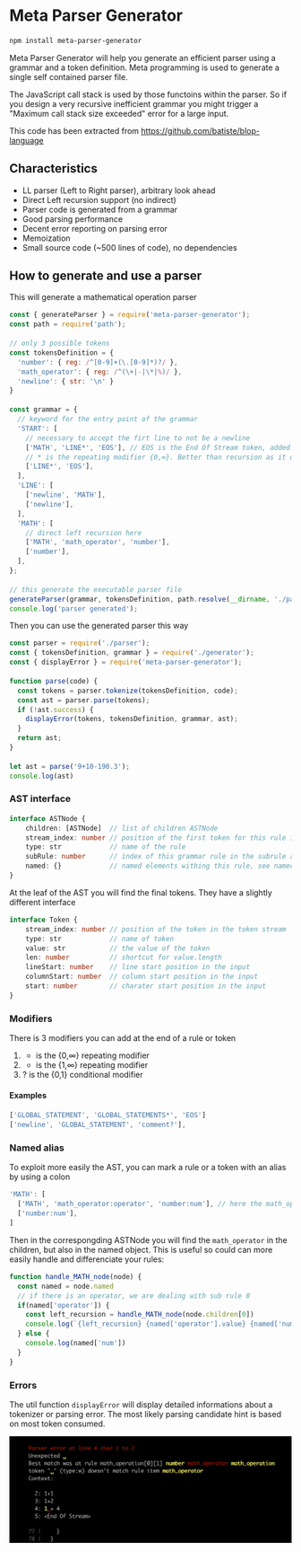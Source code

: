 # Meta Parser Generator

```bash
npm install meta-parser-generator
```

Meta Parser Generator will help you generate an efficient parser using a grammar and a token definition.
Meta programming is used to generate a single self contained parser file.

The JavaScript call stack is used by those functoins within the parser. So if you design a very recursive inefficient grammar you might trigger a "Maximum call stack size exceeded" error for a large input.

This code has been extracted from https://github.com/batiste/blop-language

## Characteristics

  * LL parser (Left to Right parser), arbitrary look ahead
  * Direct Left recursion support (no indirect)
  * Parser code is generated from a grammar
  * Good parsing performance
  * Decent error reporting on parsing error
  * Memoization
  * Small source code (~500 lines of code), no dependencies
  
## How to generate and use a parser

This will generate a mathematical operation parser
  
```javascript
const { generateParser } = require('meta-parser-generator');
const path = require('path');

// only 3 possible tokens
const tokensDefinition = {
  'number': { reg: /^[0-9]+(\.[0-9]*)?/ },
  'math_operator': { reg: /^(\+|-|\*|%)/ },
  'newline': { str: '\n' }
}

const grammar = {
  // keyword for the entry point of the grammar
  'START': [
    // necessary to accept the firt line to not be a newline
    ['MATH', 'LINE*', 'EOS'], // EOS is the End Of Stream token, added automatically by the tokenizer
    // * is the repeating modifier {0,∞}. Better than recursion as it does not use the call stack
    ['LINE*', 'EOS'],
  ],
  'LINE': [
    ['newline', 'MATH'],
    ['newline'],
  ],
  'MATH': [
    // direct left recursion here
    ['MATH', 'math_operator', 'number'],
    ['number'],
  ],
};

// this generate the executable parser file
generateParser(grammar, tokensDefinition, path.resolve(__dirname, './parser.js'));
console.log('parser generated');
```

Then you can use the generated parser this way

```javascript
const parser = require('./parser');
const { tokensDefinition, grammar } = require('./generator');
const { displayError } = require('meta-parser-generator');

function parse(code) {
  const tokens = parser.tokenize(tokensDefinition, code);
  const ast = parser.parse(tokens);
  if (!ast.success) {
    displayError(tokens, tokensDefinition, grammar, ast);
  }
  return ast;
}

let ast = parse('9+10-190.3');
console.log(ast)
```

### AST interface

```typescript
interface ASTNode {
    children: [ASTNode]  // list of children ASTNode
    stream_index: number // position of the first token for this rule in the token stream
    type: str            // name of the rule
    subRule: number      // index of this grammar rule in the subrule array
    named: {}            // named elements withing this rule, see named aliases 
}
```

At the leaf of the AST you will find the final tokens. They have a slightly different interface

```typescript
interface Token {
    stream_index: number // position of the token in the token stream
    type: str            // name of token
    value: str           // the value of the token
    len: number          // shortcut for value.length
    lineStart: number    // line start position in the input
    columnStart: number  // column start position in the input
    start: number        // charater start position in the input 
}
```

### Modifiers

There is 3 modifiers you can add at the end of a rule or token

1. * is the {0,∞} repeating modifier 
2. + is the {1,∞} repeating modifier
3. ? is the {0,1} conditional modifier

#### Examples

```typescript
['GLOBAL_STATEMENT', 'GLOBAL_STATEMENTS*', 'EOS']
['newline', 'GLOBAL_STATEMENT', 'comment?'],
```

### Named alias

To exploit more easily the AST, you can mark a rule or a token with an alias by using a colon

```typescript
'MATH': [
  ['MATH', 'math_operator:operator', 'number:num'], // here the math_operator token is marked
  ['number:num'],
]
```

Then in the correspongding ASTNode you will find the `math_operator` in the children, but also in the named object.
This is useful so could can more easily handle and differenciate your rules:

```typescript
function handle_MATH_node(node) {
  const named = node.named
  // if there is an operator, we are dealing with sub rule 0
  if(named['operator']) {
    const left_recursion = handle_MATH_node(node.children[0])
    console.log(`{left_recursion} {named['operator'].value} {named['num']}`)
  } else {
    console.log(named['num'])
  }
}
```


### Errors

The util function `displayError` will display detailed informations about a tokenizer or parsing error. The most likely
parsing candidate hint is based on most token consumed.

<img src="/error.png" width="800">
